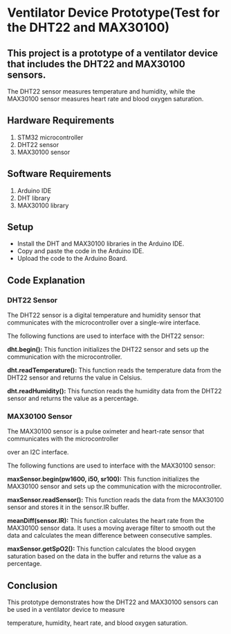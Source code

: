# Ventilator Device Prototype(Test for the DHT22 and MAX30100)

<h2>This project is a prototype of a ventilator device that includes the DHT22 and MAX30100 sensors.</h2>
<p>	
The DHT22 sensor measures temperature and humidity, 
while the MAX30100 sensor measures heart rate and blood oxygen saturation.
</p>
<h2>Hardware Requirements</h2>
<ol>
<li>STM32 microcontroller</li>
<li>DHT22 sensor</li>
<li>MAX30100 sensor</li>
</ol>
<h2>Software Requirements</h2>
<ol>
<li>Arduino IDE</li>
<li>DHT library</li>
<li>MAX30100 library</li>
</ol>
<h2>Setup</h2>
<ul>
<li>Install the DHT and MAX30100 libraries in the Arduino IDE.</li>

<li>Copy and paste the code in the Arduino IDE.</li>

<li>Upload the code to the Arduino Board.</li>
</ul>
<h2>Code Explanation</h2>
<h3>DHT22 Sensor</h3>
The DHT22 sensor is a digital temperature and humidity sensor that communicates with the microcontroller 
over a single-wire interface.

The following functions are used to interface with the DHT22 sensor:

<b>dht.begin():</b> This function initializes the DHT22 sensor and sets up the communication with the microcontroller.

<b>dht.readTemperature():</b> This function reads the temperature data from the DHT22 sensor and returns the value in Celsius.

<b>dht.readHumidity():</b> This function reads the humidity data from the DHT22 sensor and returns the value as a percentage.

<h3>MAX30100 Sensor</h3>

The MAX30100 sensor is a pulse oximeter and heart-rate sensor that communicates with the microcontroller 

over an I2C interface. 

The following functions are used to interface with the MAX30100 sensor:

<b>maxSensor.begin(pw1600, i50, sr100):</b> This function initializes the MAX30100 sensor and sets up the communication with the microcontroller.

<b>maxSensor.readSensor():</b> This function reads the data from the MAX30100 sensor and stores it in the sensor.IR buffer.

<b>meanDiff(sensor.IR):</b> This function calculates the heart rate from the MAX30100 sensor data.
	It uses a moving average filter to smooth out the data and calculates the mean difference between consecutive samples.
	
<b>maxSensor.getSpO2():</b> This function calculates the blood oxygen saturation based on the data in the buffer and returns the value as a percentage.

<h2>Conclusion</h2>

This prototype demonstrates how the DHT22 and MAX30100 sensors can be used in a ventilator device to measure 

temperature, humidity, heart rate, and blood oxygen saturation.

